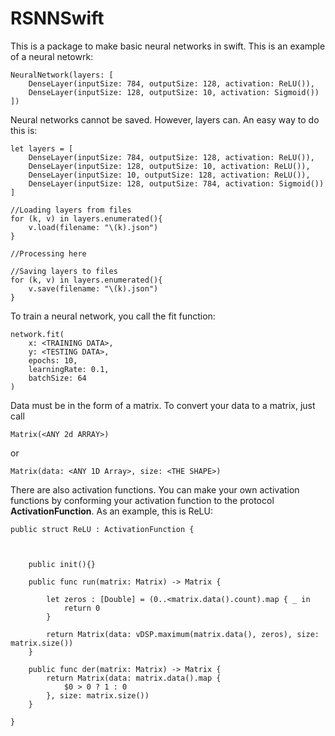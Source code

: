 # RSNNSwift

This is a package to make basic neural networks in swift. 
This is an example of a neural netowrk: 

	NeuralNetwork(layers: [
		DenseLayer(inputSize: 784, outputSize: 128, activation: ReLU()),
		DenseLayer(inputSize: 128, outputSize: 10, activation: Sigmoid())
	])

Neural networks cannot be saved. However, layers can. An easy way to do this is: 

	let layers = [
		DenseLayer(inputSize: 784, outputSize: 128, activation: ReLU()),
		DenseLayer(inputSize: 128, outputSize: 10, activation: ReLU()),
		DenseLayer(inputSize: 10, outputSize: 128, activation: ReLU()),
		DenseLayer(inputSize: 128, outputSize: 784, activation: Sigmoid())
	]
	
	//Loading layers from files 
	for (k, v) in layers.enumerated(){
		v.load(filename: "\(k).json")
	}
	
	//Processing here
	
	//Saving layers to files
	for (k, v) in layers.enumerated(){
		v.save(filename: "\(k).json")
	}

To train a neural network, you call the fit function: 

	network.fit(
		x: <TRAINING DATA>,
		y: <TESTING DATA>,
		epochs: 10,
		learningRate: 0.1,
		batchSize: 64
	)
	
Data must be in the form of a matrix. To convert your data to a matrix, just call 

	Matrix(<ANY 2d ARRAY>)

or 

	Matrix(data: <ANY 1D Array>, size: <THE SHAPE>)



There are also activation functions. You can make your own 
activation functions by conforming your activation function to the 
protocol **ActivationFunction**. As an example, this is ReLU: 

	public struct ReLU : ActivationFunction {
		
		

		public init(){}

		public func run(matrix: Matrix) -> Matrix {

			let zeros : [Double] = (0..<matrix.data().count).map { _ in
				return 0
			}

			return Matrix(data: vDSP.maximum(matrix.data(), zeros), size: matrix.size())
		}
		
		public func der(matrix: Matrix) -> Matrix {
			return Matrix(data: matrix.data().map {
				$0 > 0 ? 1 : 0
			}, size: matrix.size())
		}

	}
	

